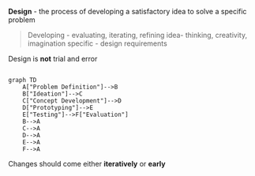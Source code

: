 **Design** - the process of developing a satisfactory idea to solve a specific problem

> Developing - evaluating, iterating, refining
> idea- thinking, creativity, imagination
> specific - design requirements

Design is **not** trial and error

```mermaid

graph TD
	A["Problem Definition"]-->B
	B["Ideation"]-->C
	C["Concept Development"]-->D
	D["Prototyping"]-->E
	E["Testing"]-->F["Evaluation"]
	B-->A
	C-->A
	D-->A
	E-->A
	F-->A
```


Changes should come either **iteratively** or **early**

